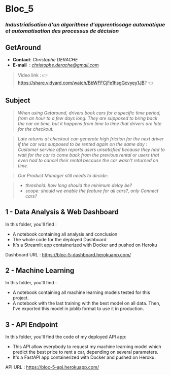 # Bloc_5
### *Industrialisation d'un algorithme d'apprentissage automatique et automatisation des processus de décision*
## **GetAround**

- **Contact**: *Christophe DERACHE*
- **E-mail**&nbsp;&nbsp;: *christophe.derache@gmail.com*

> Video link : 👉 https://share.vidyard.com/watch/BbWFFCjFe1hsgGcvyey1JB? 👈

## Subject

>*When using Getaround, drivers book cars for a specific time period, from an hour to a few days long. They are supposed to bring back the car on time, but it happens from time to time that drivers are late for the checkout.*

>*Late returns at checkout can generate high friction for the next driver if the car was supposed to be rented again on the same day : Customer service often reports users unsatisfied because they had to wait for the car to come back from the previous rental or users that even had to cancel their rental because the car wasn’t returned on time.*

>*Our Product Manager still needs to decide:*

>- *threshold: how long should the minimum delay be?*
>- *scope: should we enable the feature for all cars?, only Connect cars?*


## 1 - Data Analysis & Web Dashboard

In this folder, you'll find :
- A notebook containing all analysis and conclusion 
- The whole code for the deployed Dashboard
- It's a Streamlit app containerized with Docker and pushed on Heroku

Dashboard URL : https://bloc-5-dashboard.herokuapp.com/


## 2 - Machine Learning

In this folder, you'll find : 
- A notebook containing all machine learning models tested for this project.
- A notebook with the last training with the best model on all data. Then, I've exported this model in joblib format to use it in production.


## 3 - API Endpoint

In this folder, you'll find the code of my deployed API app:
- This API allow everybody to request my machine learning model which predict the best price to rent a car, depending on several parameters.
- It's a FastAPI app containerized with Docker and pushed on Heroku.

API URL : https://bloc-5-api.herokuapp.com/








